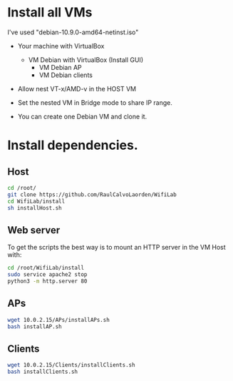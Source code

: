 # Install all VMs

I've used "debian-10.9.0-amd64-netinst.iso"

- Your machine with VirtualBox
    
    - VM Debian with VirtualBox (Install GUI)
        - VM Debian AP
        - VM Debian clients
- Allow nest VT-x/AMD-v in the HOST VM
    
- Set the nested VM in Bridge mode to share IP range. 
    
- You can create one Debian VM and clone it.

# Install dependencies.

## Host

```bash
cd /root/
git clone https://github.com/RaulCalvoLaorden/WifiLab
cd WifiLab/install
sh installHost.sh
```

## Web server

To get the scripts the best way is to mount an HTTP server in the VM Host with:

```bash
cd /root/WifiLab/install
sudo service apache2 stop
python3 -m http.server 80
```

## APs

```bash
wget 10.0.2.15/APs/installAPs.sh
bash installAP.sh
```

## Clients

```bash
wget 10.0.2.15/Clients/installClients.sh
bash installClients.sh

```